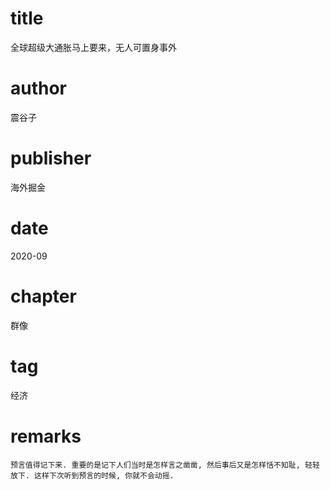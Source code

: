 # title
全球超级大通胀马上要来，无人可置身事外

# author
震谷子

# publisher
海外掘金

# date
2020-09

# chapter
群像

# tag
经济

# remarks
`预言值得记下来. 重要的是记下人们当时是怎样言之凿凿, 然后事后又是怎样恬不知耻, 轻轻放下. 这样下次听到预言的时候, 你就不会动摇.`